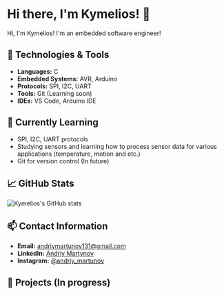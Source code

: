 # Hi there, I'm Kymelios! 👋

Hi, I'm Kymelios! I'm an embedded software engineer!

## 🔧 Technologies & Tools

- **Languages:** C
- **Embedded Systems:** AVR, Arduino
- **Protocols:** SPI, I2C, UART
- **Tools:** Git (Learning soon)
- **IDEs:** VS Code, Arduino IDE

## 🌱 Currently Learning

- SPI, I2C, UART protocols
- Studying sensors and learning how to process sensor data for various applications (temperature, motion and etc.)
- Git for version control (In future) 

## 📈 GitHub Stats

![Kymelios's GitHub stats](https://github-readme-stats.vercel.app/api?username=Kymelios&show_icons=true&theme=radical)

## 📫 Contact Information

- **Email:** [andriymartunov131@gmail.com](mailto:andriymartunov131@gmail.com)
- **LinkedIn:** [Andriy Martynov](https://www.linkedin.com/in/%D0%B0%D0%BD%D0%B4%D1%80%D1%96%D0%B9-%D0%BC%D0%B0%D1%80%D1%82%D0%B8%D0%BD%D0%BE%D0%B2-4147b9333)
- **Instagram:** [@andriy_martunov](https://www.instagram.com/andriy_martunov/?igsh=ZGIzeDByaGQ0MWZm)

## 🔗 Projects (In progress)
